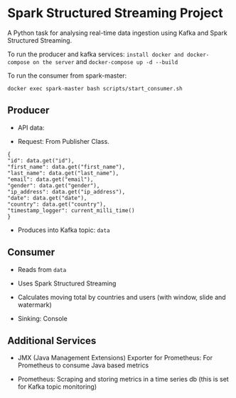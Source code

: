 # Spark Structured Streaming Project 

A Python task for analysing real-time data ingestion using Kafka and Spark Structured Streaming.

To run the producer and kafka services:
`install docker and docker-compose on the server`
and 
`docker-compose up -d --build`

To run the consumer from spark-master:

`docker exec spark-master bash scripts/start_consumer.sh`

## Producer

* API data: 

* Request: From Publisher Class.

```
{
"id": data.get("id"),
"first_name": data.get("first_name"),
"last_name": data.get("last_name"),
"email": data.get("email"),
"gender": data.get("gender"),
"ip_address": data.get("ip_address"),
"date": data.get("date"),
"country": data.get("country"),
"timestamp_logger": current_milli_time()
}
```

* Produces into Kafka topic: `data`

## Consumer

* Reads from `data`

* Uses Spark Structured Streaming

* Calculates moving total by countries and users (with window, slide and watermark)

* Sinking: Console

## Additional Services

* JMX (Java Management Extensions) Exporter for Prometheus: For Prometheus to consume Java based metrics

* Prometheus: Scraping and storing metrics in a time series db (this is set for Kafka topic monitoring)



